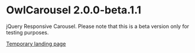 OwlCarousel 2.0.0-beta.1.1
============

jQuery Responsive Carousel.
Please note that this is a beta version only for testing purposes.

[Temporary landing page](http://www.owlgraphic.com/owlcarousel2/)
